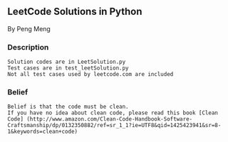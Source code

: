 LeetCode Solutions in Python
-----------------------------------

By Peng Meng

### Description
    Solution codes are in LeetSolution.py
    Test cases are in test_leetSolution.py
    Not all test cases used by leetcode.com are included

### Belief
    Belief is that the code must be clean.
    If you have no idea about clean code, please read this book [Clean Code] (http://www.amazon.com/Clean-Code-Handbook-Software-Craftsmanship/dp/0132350882/ref=sr_1_1?ie=UTF8&qid=1425423941&sr=8-1&keywords=clean+code)
